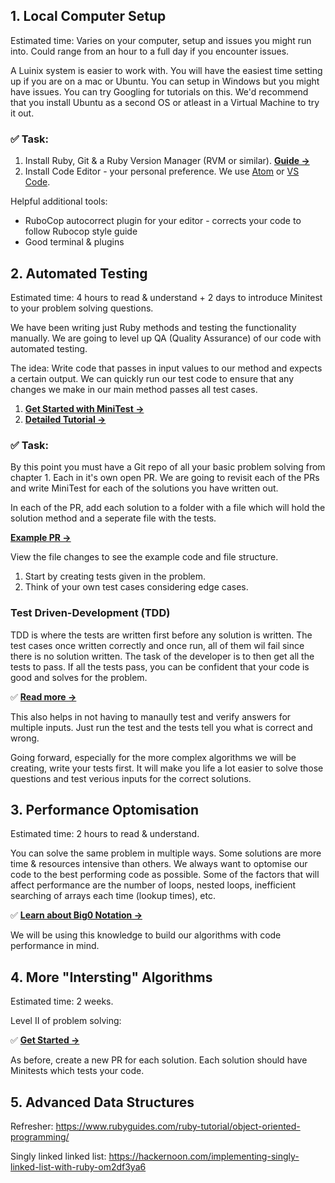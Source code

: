 ## 1. Local Computer Setup
Estimated time: Varies on your computer, setup and issues you might run into. Could range from an hour to a full day if you encounter issues.

A Luinix system is easier to work with. You will have the easiest time setting up if you are on a mac or Ubuntu. 
You can setup in Windows but you might have issues. You can try Googling for tutorials on this. We'd recommend that you install Ubuntu as a second OS or atleast in a Virtual Machine to try it out. 

### ✅ Task:

1. Install Ruby, Git & a Ruby Version Manager (RVM or similar). **[Guide →](http://www.installrails.com)**
2. Install Code Editor - your personal preference. We use [Atom](https://atom.io) or [VS Code](https://code.visualstudio.com). 

Helpful additional tools:
* RuboCop autocorrect plugin for your editor - corrects your code to follow Rubocop style guide
* Good terminal & plugins

## 2. Automated Testing
Estimated time: 4 hours to read & understand + 2 days to introduce Minitest to your problem solving questions. 

We have been writing just Ruby methods and testing the functionality manually. We are going to level up QA (Quality Assurance) of our code with automated testing. 

The idea: Write code that passes in input values to our method and expects a certain output. We can quickly run our test code to ensure that any changes we make in our main method passes all test cases. 

1. **[Get Started with MiniTest →](https://semaphoreci.com/community/tutorials/getting-started-with-minitest)**
2. **[Detailed Tutorial →](https://launchschool.com/blog/assert-yourself-an-introduction-to-minitest)**

### ✅ Task:
By this point you must have a Git repo of all your basic problem solving from chapter 1. Each in it's own open PR. 
We are going to revisit each of the PRs and write MiniTest for each of the solutions you have written out. 

In each of the PR, add each solution to a folder with a file which will hold the solution method and a seperate file with the tests.

**[Example PR →](https://github.com/IdentitySquare/Engineering-Internship/pull/3)**

View the file changes to see the example code and file structure.

1. Start by creating tests given in the problem.
2. Think of your own test cases considering edge cases. 

### Test Driven-Development (TDD)

TDD is where the tests are written first before any solution is written. The test cases once written correctly and once run, all of them wil fail since there is no solution written. The task of the developer is to then get all the tests to pass. If all the tests pass, you can be confident that your code is good and solves for the problem. 

✅ **[Read more →](https://www.guru99.com/test-driven-development.html)**

This also helps in not having to manaully test and verify answers for multiple inputs. Just run the test and the tests tell you what is correct and wrong. 

Going forward, especially for the more complex algorithms we will be creating, write your tests first. It will make you life a lot easier to solve those questions and test verious inputs for the correct solutions.


## 3. Performance Optomisation
Estimated time: 2 hours to read & understand.

You can solve the same problem in multiple ways. Some solutions are more time & resources intensive than others. 
We always want to optomise our code to the best performing code as possible. Some of the factors that will affect performance are the number of loops, nested loops, inefficient searching of arrays each time (lookup times), etc. 

✅ **[Learn about Big0 Notation →](https://rob-bell.net/2009/06/a-beginners-guide-to-big-o-notation/)**

We will be using this knowledge to build our algorithms with code performance in mind. 


## 4. More "Intersting" Algorithms
Estimated time: 2 weeks.

Level II of problem solving:

✅ **[Get Started →](https://github.com/IdentitySquare/Engineering-Internship/tree/main/Problems/Medium)**

As before, create a new PR for each solution. Each solution should have Minitests which tests your code. 


## 5. Advanced Data Structures

Refresher: https://www.rubyguides.com/ruby-tutorial/object-oriented-programming/

Singly linked linked list: https://hackernoon.com/implementing-singly-linked-list-with-ruby-om2df3ya6
